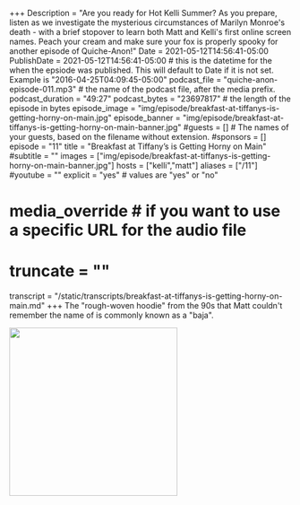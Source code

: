 +++
Description = "Are you ready for Hot Kelli Summer? As you prepare, listen as we investigate the mysterious circumstances of Marilyn Monroe's death - with a brief stopover to learn both Matt and Kelli's first online screen names. Peach your cream and make sure your fox is properly spooky for another episode of Quiche-Anon!"
Date = 2021-05-12T14:56:41-05:00
PublishDate = 2021-05-12T14:56:41-05:00 # this is the datetime for the when the epsiode was published. This will default to Date if it is not set. Example is "2016-04-25T04:09:45-05:00"
podcast_file = "quiche-anon-episode-011.mp3" # the name of the podcast file, after the media prefix.
podcast_duration = "49:27"
podcast_bytes = "23697817" # the length of the episode in bytes
episode_image = "img/episode/breakfast-at-tiffanys-is-getting-horny-on-main.jpg"
episode_banner = "img/episode/breakfast-at-tiffanys-is-getting-horny-on-main-banner.jpg"
#guests = [] # The names of your guests, based on the filename without extension.
#sponsors = []
episode = "11"
title = "Breakfast at Tiffany’s is Getting Horny on Main"
#subtitle = ""
images = ["img/episode/breakfast-at-tiffanys-is-getting-horny-on-main-banner.jpg"]
hosts = ["kelli","matt"]
aliases = ["/11"]
#youtube = ""
explicit = "yes" # values are "yes" or "no"
# media_override # if you want to use a specific URL for the audio file
# truncate = ""
transcript = "/static/transcripts/breakfast-at-tiffanys-is-getting-horny-on-main.md"
+++
The "rough-woven hoodie" from the 90s that Matt couldn't remember the name of is commonly known as a "baja".

<img src = "/img/random/nick-baja.gif" width = 300px>